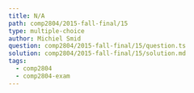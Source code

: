 ```yaml
---
title: N/A
path: comp2804/2015-fall-final/15
type: multiple-choice
author: Michiel Smid
question: comp2804/2015-fall-final/15/question.ts
solution: comp2804/2015-fall-final/15/solution.md
tags:
  - comp2804
  - comp2804-exam
---
```

